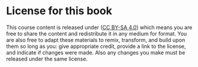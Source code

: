# License for this book

This course content is released under ([CC BY-SA 4.0](https://creativecommons.org/licenses/by-sa/4.0/)) which means you are free to share the content and redistribute it in any medium for format.  You are also free to adapt these materials to remix, transform, and build upon them so long as you: give appropriate credit, provide a link to the license, and indicate if changes were made.  Also any changes you make must be released under the same license.